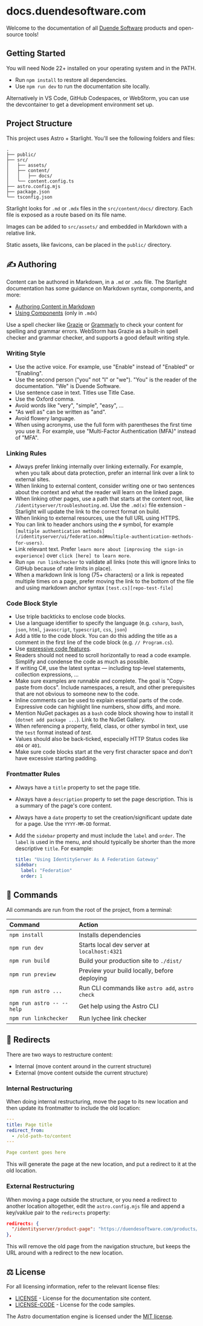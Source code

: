 # docs.duendesoftware.com

Welcome to the documentation of all [Duende Software](https://duendesoftware.com) products and open-source tools!

## Getting Started

You will need Node 22+ installed on your operating system and in the PATH.

* Run `npm install` to restore all dependencies.
* Use `npm run dev` to run the documentation site locally.

Alternatively in VS Code, GitHub Codespaces, or WebStorm, you can use the devcontainer to get a development environment set up.

## Project Structure

This project uses Astro + Starlight. You'll see the following folders and files:

```
.
├── public/
├── src/
│   ├── assets/
│   ├── content/
│   │   ├── docs/
│   └── content.config.ts
├── astro.config.mjs
├── package.json
└── tsconfig.json
```

Starlight looks for `.md` or `.mdx` files in the `src/content/docs/` directory. Each file is exposed as a route based on its file name.

Images can be added to `src/assets/` and embedded in Markdown with a relative link.

Static assets, like favicons, can be placed in the `public/` directory.

## ✍️ Authoring

Content can be authored in Markdown, in a `.md` or `.mdx` file. The Starlight documentation has some guidance on Markdown syntax, components, and more:

* [Authoring Content in Markdown](https://starlight.astro.build/guides/authoring-content/)
* [Using Components](https://starlight.astro.build/components/using-components/) (only in `.mdx`)

Use a spell checker like [Grazie](https://www.jetbrains.com/grazie/) or [Grammarly](https://www.grammarly.com/) to check your content for spelling and grammar errors.
WebStorm has Grazie as a built-in spell checker and grammar checker, and supports a good default writing style.

### Writing Style

* Use the active voice. For example, use "Enable" instead of "Enabled" or "Enabling".
* Use the second person ("you" not "I" or "we"). "You" is the reader of the documentation. "We" is Duende Software.
* Use sentence case in text. Titles use Title Case.
* Use the Oxford comma.
* Avoid words like "very", "simple", "easy", ...
* "As well as" can be written as "and".
* Avoid flowery language.
* When using acronyms, use the full form with parentheses the first time you use it. For example, use "Multi-Factor Authentication (MFA)" instead of "MFA".

### Linking Rules

* Always prefer linking internally over linking externally. For example, when you talk about data protection, prefer an internal link over a link to external sites.
* When linking to external content, consider writing one or two sentences about the context and what the reader will learn on the linked page.
* When linking other pages, use a path that starts at the content root, like `/identityserver/troubleshooting.md`. Use the `.md(x)` file extension - Starlight will update the link to the correct format on build.
* When linking to external resources, use the full URL using HTTPS.
* You can link to header anchors using the `#` symbol, for example `[multiple authentication methods](/identityserver/ui/federation.md#multiple-authentication-methods-for-users)`.
* Link relevant text. Prefer `learn more about [improving the sign-in experience]` over `click [here] to learn more`.
* Run `npm run linkchecker` to validate all links (note this will ignore links to GitHub because of rate limits in place).
* When a markdown link is long (75+ characters) or a link is repeated multiple times on a page, prefer moving the link to the bottom of the file and using markdown anchor syntax `[test.cs][repo-test-file]`

### Code Block Style

* Use triple backticks to enclose code blocks.
* Use a language identifier to specify the language (e.g. `csharp`, `bash`, `json`, `html`, `javascript`, `typescript`, `css`, `json`)
* Add a title to the code block. You can do this adding the title as a comment in the first line of the code block (e.g. `// Program.cs`).
* Use [expressive code features](https://starlight.astro.build/guides/authoring-content/#expressive-code-features).
* Readers should not need to scroll horizontally to read a code example. Simplify and condense the code as much as possible.
* If writing C#, use the latest syntax — including top-level statements, collection expressions, ...
* Make sure examples are runnable and complete. The goal is "Copy-paste from docs". Include namespaces, a result, and other prerequisites that are not obvious to someone new to the code.
* Inline comments can be used to explain essential parts of the code. Expressive code can highlight line numbers, show diffs, and more.
* Mention NuGet packages as a `bash` code block showing how to install it (`dotnet add package ...`). Link to the NuGet Gallery.
* When referencing a property, field, class, or other symbol in text, use the `test` format instead of *test*.
* Values should also be back-ticked, especially HTTP Status codes like `404` or `401`.
* Make sure code blocks start at the very first character space and don't have excessive starting padding.

### Frontmatter Rules

* Always have a `title` property to set the page title.
* Always have a `description` property to set the page description. This is a summary of the page's core content.
* Always have a `date` property to set the creation/significant update date for a page. Use the `YYYY-MM-DD` format.
* Add the `sidebar` property and must include the `label` and `order`. The `label` is used in the menu, and should typically be shorter than the more descriptive `title`. For example:

    ```yaml
    title: "Using IdentityServer As A Federation Gateway"
    sidebar:
      label: "Federation"
      order: 1
    ```

## 🧞 Commands

All commands are run from the root of the project, from a terminal:

| Command                   | Action                                           |
|:--------------------------|:-------------------------------------------------|
| `npm install`             | Installs dependencies                            |
| `npm run dev`             | Starts local dev server at `localhost:4321`      |
| `npm run build`           | Build your production site to `./dist/`          |
| `npm run preview`         | Preview your build locally, before deploying     |
| `npm run astro ...`       | Run CLI commands like `astro add`, `astro check` |
| `npm run astro -- --help` | Get help using the Astro CLI                     |
| `npm run linkchecker`     | Run lychee link checker                          |

## 🔀 Redirects

There are two ways to restructure content:
* Internal (move content around in the current structure)
* External (move content outside the current structure)

### Internal Restructuring

When doing internal restructuring, move the page to its new location and then update its frontmatter
to include the old location:

```yaml
---
title: Page title
redirect_from:
  - /old-path-to/content
---

Page content goes here
```

This will generate the page at the new location, and put a redirect to it at the old location.

### External Restructuring

When moving a page outside the structure, or you need a redirect to another location altogether,
edit the `astro.config.mjs` file and append a key/vaklue pair to the `redirects` property:

```json
redirects: {
  "/identityserver/product-page": "https://duendesoftware.com/products/identityserver",
},
```

This will remove the old page from the navigation structure, but keeps the URL around
with a redirect to the new location.

## ⚖️ License

For all licensing information, refer to the relevant license files:

* [LICENSE](LICENSE) - License for the documentation site content.
* [LICENSE-CODE](LICENSE-CODE) - License for the code samples.

The Astro documentation engine is licensed under the [MIT license](https://github.com/withastro/astro/blob/main/LICENSE).